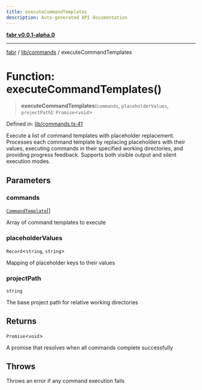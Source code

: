 ```yaml
---
title: executeCommandTemplates
description: Auto-generated API documentation
---
```


[**fabr v0.0.1-alpha.0**](../../../README.md)

***

[fabr](../../../README.md) / [lib/commands](../README.md) / executeCommandTemplates

# Function: executeCommandTemplates()

> **executeCommandTemplates**(`commands`, `placeholderValues`, `projectPath`): `Promise`\<`void`\>

Defined in: [lib/commands.ts:41](https://github.com/yashjawale/fabr/blob/main/src/lib/commands.ts#L41)

Execute a list of command templates with placeholder replacement.
Processes each command template by replacing placeholders with their values,
executing commands in their specified working directories, and providing
progress feedback. Supports both visible output and silent execution modes.

## Parameters

### commands

[`CommandTemplate`](../../../types/fabr-config/interfaces/CommandTemplate.md)[]

Array of command templates to execute

### placeholderValues

`Record`\<`string`, `string`\>

Mapping of placeholder keys to their values

### projectPath

`string`

The base project path for relative working directories

## Returns

`Promise`\<`void`\>

A promise that resolves when all commands complete successfully

## Throws

Throws an error if any command execution fails

